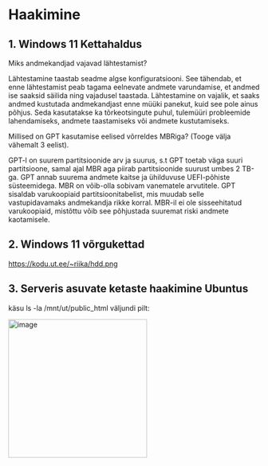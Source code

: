 # Haakimine

## 1. Windows 11 Kettahaldus
Miks andmekandjad vajavad lähtestamist? 

Lähtestamine taastab seadme algse konfiguratsiooni. See tähendab, et enne lähtestamist peab tagama eelnevate andmete varundamise, et andmed ise saaksid säilida ning vajadusel taastada.
Lähtestamine on vajalik, et saaks andmed kustutada andmekandjast enne müüki panekut, kuid see pole ainus põhjus.
Seda kasutatakse ka tõrkeotsingute puhul, tulemüüri probleemide lahendamiseks, andmete taastamiseks või andmete kustutamiseks.
 
Millised on GPT kasutamise eelised võrreldes MBRiga? (Tooge välja vähemalt 3 eelist).

GPT-l on suurem partitsioonide arv ja suurus, s.t GPT toetab väga suuri partitsioone, samal ajal MBR aga piirab partitsioonide suurust umbes 2 TB-ga.
GPT annab suurema andmete kaitse ja ühilduvuse UEFI-põhiste süsteemidega. MBR on võib-olla sobivam vanematele arvutitele.
GPT sisaldab varukoopiaid partitsioonitabelist, mis muudab selle vastupidavamaks andmekandja rikke korral. MBR-il ei ole sisseehitatud varukoopiaid, mistõttu võib see põhjustada suuremat riski andmete kaotamisele.

## 2. Windows 11 võrgukettad
https://kodu.ut.ee/~riika/hdd.png

## 3. Serveris asuvate ketaste haakimine Ubuntus
käsu ls -la /mnt/ut/public_html väljundi pilt:

<img width="278" alt="image" src="https://github.com/riikaseeba/opsys2023/assets/144622934/86423657-9dcc-4102-bbb1-a034c7ae7ea0">
